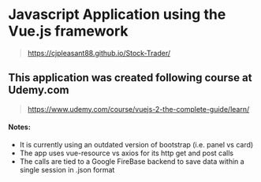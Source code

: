 # Javascript Application using the Vue.js framework

> https://cjpleasant88.github.io/Stock-Trader/

## This application was created following course at Udemy.com

> https://www.udemy.com/course/vuejs-2-the-complete-guide/learn/

#### Notes:

- It is currently using an outdated version of bootstrap (i.e. panel vs card)
- The app uses vue-resource vs axios for its http get and post calls 
- The calls are tied to a Google FireBase backend to save data within a single session in .json format
